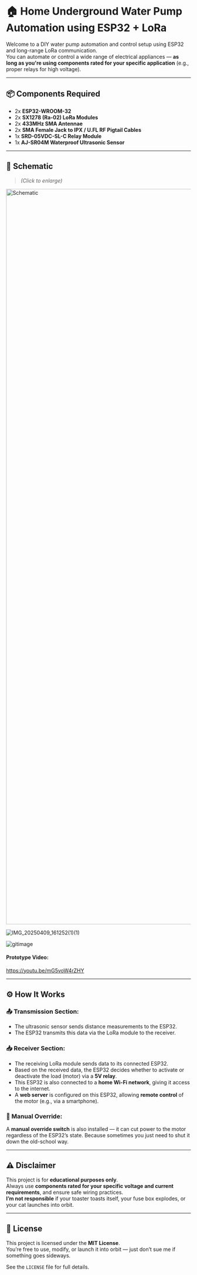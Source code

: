 # 🏠 Home Underground Water Pump Automation using ESP32 + LoRa

Welcome to a DIY water pump automation and control setup using ESP32 and long-range LoRa communication.  
You can automate or control a wide range of electrical appliances — **as long as you're using components rated for your specific application** (e.g., proper relays for high voltage).

---

## 📦 Components Required

- 2x **ESP32-WROOM-32**
- 2x **SX1278 (Ra-02) LoRa Modules**
- 2x **433MHz SMA Antennae**
- 2x **SMA Female Jack to IPX / U.FL RF Pigtail Cables**
- 1x **SRD-05VDC-SL-C Relay Module**
- 1x **AJ-SR04M Waterproof Ultrasonic Sensor**

---

## 🔧 Schematic

> _(Click to enlarge)_

<img width="2000" alt="Schematic" src="https://github.com/user-attachments/assets/be5b64c1-4705-4fa5-8390-d5da07377d7c" />  

![IMG_20250409_161252(1)(1)](https://github.com/user-attachments/assets/cdc66752-a359-4d24-b17a-8894f50f7ef4)   

![gitimage](https://github.com/user-attachments/assets/af000dc7-1c48-42fe-a29d-3a7291abf9cd)    

#### Prototype Video:
https://youtu.be/mG5voW4rZHY  





---

## ⚙️ How It Works

### 📤 Transmission Section:
- The ultrasonic sensor sends distance measurements to the ESP32.
- The ESP32 transmits this data via the LoRa module to the receiver.

### 📥 Receiver Section:
- The receiving LoRa module sends data to its connected ESP32.
- Based on the received data, the ESP32 decides whether to activate or deactivate the load (motor) via a **5V relay**.
- This ESP32 is also connected to a **home Wi-Fi network**, giving it access to the internet.
- A **web server** is configured on this ESP32, allowing **remote control** of the motor (e.g., via a smartphone).

### 🧰 Manual Override:
A **manual override switch** is also installed — it can cut power to the motor regardless of the ESP32’s state. Because sometimes you just need to shut it down the old-school way.

---

## ⚠️ Disclaimer

This project is for **educational purposes only**.  
Always use **components rated for your specific voltage and current requirements**, and ensure safe wiring practices.  
**I’m not responsible** if your toaster toasts itself, your fuse box explodes, or your cat launches into orbit.

---

## 🪪 License

This project is licensed under the **MIT License**.  
You’re free to use, modify, or launch it into orbit — just don’t sue me if something goes sideways.

See the `LICENSE` file for full details.
